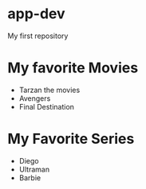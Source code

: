 # app-dev
My first repository
# My favorite Movies
- Tarzan the movies
- Avengers
- Final Destination
# My Favorite Series 
- Diego
- Ultraman
- Barbie
